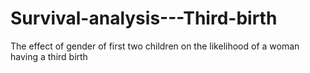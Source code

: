 # Survival-analysis---Third-birth
The effect of gender of first two children on the likelihood of a woman having a third birth
